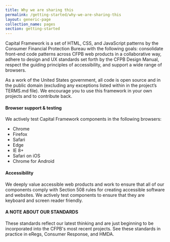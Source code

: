 ```yaml
---
title: Why we are sharing this
permalink: /getting-started/why-we-are-sharing-this
layout: generic-page
collection_name: pages
section: getting-started
---
```

Capital Framework is a set of HTML, CSS, and JavaScript patterns by the Consumer Financial Protection Bureau with the following goals: consolidate front-end code patterns across CFPB web products in a collaborative way, adhere to design and UX standards set forth by the CFPB Design Manual, respect the guiding principles of accessibility, and support a wide range of browsers.

As a work of the United States government, all code is open source and in the public domain (excluding any exceptions listed within in the project’s TERMS.md file). We encourage you to use this framework in your own projects and to contribute back.

#### Browser support & testing
We actively test Capital Framework components in the following browsers:
* Chrome
* Firefox
* Safari
* Edge
* IE 8+
* Safari on iOS
* Chrome for Android

#### Accessibility
We deeply value accessible web products and work to ensure that all of our components comply with Section 508 rules for creating accessible software and websites. We actively test components to ensure that they are keyboard and screen reader friendly.

#### A NOTE ABOUT OUR STANDARDS
These standards reflect our latest thinking and are just beginning to be incorporated into the CFPB's most recent projects. See these standards in practice in eRegs, Consumer Response, and HMDA.
